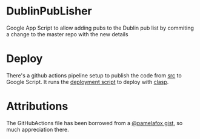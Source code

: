 # DublinPubLisher
Google App Script to allow adding pubs to the Dublin pub list by commiting a change to the master repo with the new details

# Deploy
There's a github actions pipeline setup to publish the code from [src](src/) to Google Script. It runs the [deployment script](deploy/publish.sh) to deploy with [clasp](https://github.com/google/clasp).

# Attributions
The GitHubActions file has been borrowed from a [@pamelafox gist](https://gist.github.com/pamelafox/ea0474daa137f035b489bf78cc5797ea), so much appreciation there.
